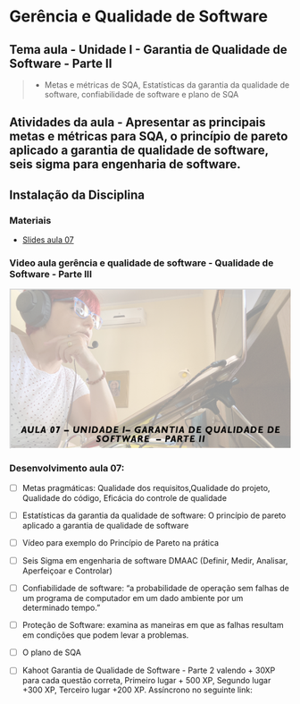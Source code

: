 # Gerência e Qualidade de Software
## Tema aula - Unidade I - Garantia de Qualidade de Software - Parte II
 
>  *  Metas e métricas de SQA, Estatísticas da garantia da qualidade de software, confiabilidade de software e plano de SQA

## Atividades da aula - Apresentar as principais metas e métricas para SQA, o princípio de pareto aplicado a garantia de qualidade de software, seis sigma para engenharia de software.

## Instalação da Disciplina

### Materiais

- [Slides aula 07](aula7_unidadeI_garantia_de_qualidade_de_software_parteII.pdf)

### Video aula gerência e qualidade de software -  Qualidade de Software - Parte III
[![Aula - Garantia de Qualidade de Software - PARTE II](capa_aula7.png)](https://youtu.be/4BV5_r-ktTc)


### Desenvolvimento aula 07: 

- [ ] Metas pragmáticas: Qualidade dos requisitos,Qualidade do projeto, Qualidade do código, Eficácia do controle de qualidade
- [ ] Estatísticas da garantia da qualidade de software: O princípio de pareto aplicado a garantia de qualidade de software
- [ ] Vídeo para exemplo do Princípio de Pareto na prática
- [ ] Seis Sigma em engenharia de software DMAAC (Definir, Medir, Analisar, Aperfeiçoar e Controlar)
- [ ] Confiabilidade de software:  “a probabilidade de operação sem falhas de um programa de computador em um dado ambiente por um determinado tempo.”
- [ ] Proteção de Software: examina as maneiras em que as falhas resultam em condições que podem levar a problemas.
- [ ] O plano de SQA
- [ ]  Kahoot Garantia de Qualidade de Software - Parte 2 valendo + 30XP para cada questão correta, Primeiro lugar + 500 XP, Segundo lugar +300 XP, Terceiro lugar +200 XP. Assíncrono no seguinte link:


